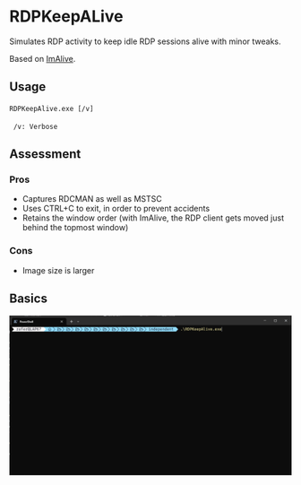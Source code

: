 # RDPKeepALive

 Simulates RDP activity to keep idle RDP sessions alive with minor tweaks.

 Based on [ImAlive](https://github.com/ryanries/ImAlive).

## Usage

```shell
RDPKeepAlive.exe [/v]

 /v: Verbose
```

## Assessment

### Pros

- Captures RDCMAN as well as MSTSC
- Uses CTRL+C to exit, in order to prevent accidents
- Retains the window order (with ImAlive, the RDP client gets moved just behind the topmost window)

### Cons

- Image size is larger

## Basics

 ![Animated GIF for usage](./assets/animation.gif)

